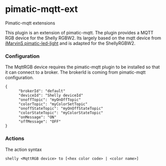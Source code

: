# pimatic-mqtt-ext
Pimatic-mqtt extensions

This plugin is an extension of pimatic-mqtt.
The plugin provides a MQTT RGB device for the Shelly RGBW2.
Its largely based on the mqtt device from [iMarvinS pimatic-led-light](https://github.com/iMarvinS/pimatic-led-light) and is adapted for the ShellyRGBW2.

### Configuration
The MqttRGB device requires the pimatic-mqtt plugin to be installed so that it can connect to a broker.
The brokerId is coming from pimatic-mqtt configuration.
```
{
      "brokerId": "default"
      "deviceId": "Shelly deviceId"
      "onoffTopic": "myOnOffTopic"
      "colorTopic": "myColorSetTopic"
      "onoffStateTopic": "myOnOffStateTopic"
      "colorStateTopic": "myColorStateTopic"
      "onMessage": "ON"
      "offMessage": "OFF"
}
```
### Actions
The action syntax
```
shelly <MqttRGB device> to [<hex color code> | <color name>]
```
